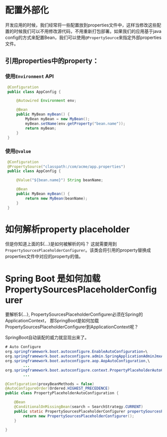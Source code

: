 # 配置外部化

开发应用的时候，我们经常将一些配置放到properties文件中，这样当修改这些配置的时候我们可以不用修改源代码，不用重新打包部署。如果我们的应用基于java config的方式来配置Bean，我们可以使用`@PropertySource`来指定外部properties文件。
## 引用properties中的property：
### 使用`Environment` API

```java
 @Configuration
 public class AppConfig {

     @Autowired Environment env;

     @Bean
     public MyBean myBean() {
         MyBean myBean = new MyBean();
         myBean.setName(env.getProperty("bean.name"));
         return myBean;
     }
 }

```

### 使用`@value`

```java
 @Configuration
 @PropertySource("classpath:/com/acme/app.properties")
 public class AppConfig {

     @Value("${bean.name}") String beanName;

     @Bean
     public MyBean myBean() {
         return new MyBean(beanName);
     }
 }
```

# 如何解析property placeholder

但是你知道上面的${...}是如何被解析的吗？
这就需要用到`PropertySourcesPlaceholderConfigurer`。该类会将引用的property替换成properties文件中对应的property的值。

# Spring Boot 是如何加载PropertySourcesPlaceholderConfigurer

要解析${...}, PropertySourcesPlaceholderConfigurer必须在Spring的 ApplicationContext， 那SpringBoot是如何加载PropertySourcesPlaceholderConfigurer到ApplicationContext呢？

SpringBoot自动装配的威力就显现出来了。

```java
# Auto Configure
org.springframework.boot.autoconfigure.EnableAutoConfiguration=\
org.springframework.boot.autoconfigure.admin.SpringApplicationAdminJmxAutoConfiguration,\
org.springframework.boot.autoconfigure.aop.AopAutoConfiguration,\
        ...       
org.springframework.boot.autoconfigure.context.PropertyPlaceholderAutoConfiguration,\
        ...

@Configuration(proxyBeanMethods = false)
@AutoConfigureOrder(Ordered.HIGHEST_PRECEDENCE)
public class PropertyPlaceholderAutoConfiguration {

	@Bean
	@ConditionalOnMissingBean(search = SearchStrategy.CURRENT)
	public static PropertySourcesPlaceholderConfigurer propertySourcesPlaceholderConfigurer() {
		return new PropertySourcesPlaceholderConfigurer();
	}

}

```